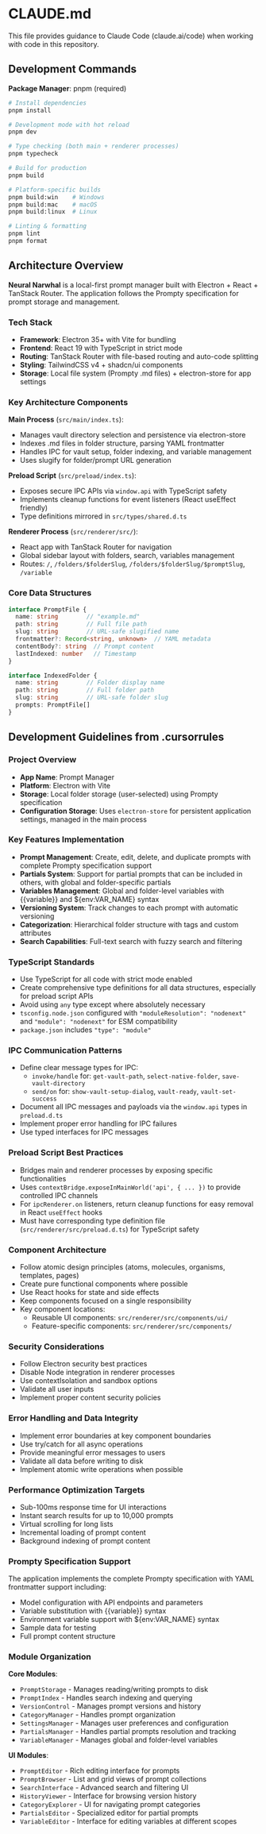 # CLAUDE.md

This file provides guidance to Claude Code (claude.ai/code) when working with code in this repository.

## Development Commands

**Package Manager**: pnpm (required)

```bash
# Install dependencies
pnpm install

# Development mode with hot reload
pnpm dev

# Type checking (both main + renderer processes)
pnpm typecheck

# Build for production
pnpm build

# Platform-specific builds
pnpm build:win    # Windows
pnpm build:mac    # macOS
pnpm build:linux  # Linux

# Linting & formatting
pnpm lint
pnpm format
```

## Architecture Overview

**Neural Narwhal** is a local-first prompt manager built with Electron + React + TanStack Router. The application follows the Prompty specification for prompt storage and management.

### Tech Stack
- **Framework**: Electron 35+ with Vite for bundling
- **Frontend**: React 19 with TypeScript in strict mode
- **Routing**: TanStack Router with file-based routing and auto-code splitting
- **Styling**: TailwindCSS v4 + shadcn/ui components
- **Storage**: Local file system (Prompty .md files) + electron-store for app settings

### Key Architecture Components

**Main Process** (`src/main/index.ts`):
- Manages vault directory selection and persistence via electron-store
- Indexes .md files in folder structure, parsing YAML frontmatter
- Handles IPC for vault setup, folder indexing, and variable management
- Uses slugify for folder/prompt URL generation

**Preload Script** (`src/preload/index.ts`):
- Exposes secure IPC APIs via `window.api` with TypeScript safety
- Implements cleanup functions for event listeners (React useEffect friendly)
- Type definitions mirrored in `src/types/shared.d.ts`

**Renderer Process** (`src/renderer/src/`):
- React app with TanStack Router for navigation
- Global sidebar layout with folders, search, variables management
- Routes: `/`, `/folders/$folderSlug`, `/folders/$folderSlug/$promptSlug`, `/variable`

### Core Data Structures

```typescript
interface PromptFile {
  name: string        // "example.md"
  path: string        // Full file path
  slug: string        // URL-safe slugified name
  frontmatter?: Record<string, unknown>  // YAML metadata
  contentBody?: string  // Prompt content
  lastIndexed: number   // Timestamp
}

interface IndexedFolder {
  name: string        // Folder display name
  path: string        // Full folder path  
  slug: string        // URL-safe folder slug
  prompts: PromptFile[]
}
```

## Development Guidelines from .cursorrules

### Project Overview
- **App Name**: Prompt Manager
- **Platform**: Electron with Vite
- **Storage**: Local folder storage (user-selected) using Prompty specification
- **Configuration Storage**: Uses `electron-store` for persistent application settings, managed in the main process

### Key Features Implementation
- **Prompt Management**: Create, edit, delete, and duplicate prompts with complete Prompty specification support
- **Partials System**: Support for partial prompts that can be included in others, with global and folder-specific partials
- **Variables Management**: Global and folder-level variables with {{variable}} and ${env:VAR_NAME} syntax
- **Versioning System**: Track changes to each prompt with automatic versioning
- **Categorization**: Hierarchical folder structure with tags and custom attributes
- **Search Capabilities**: Full-text search with fuzzy search and filtering

### TypeScript Standards
- Use TypeScript for all code with strict mode enabled
- Create comprehensive type definitions for all data structures, especially for preload script APIs
- Avoid using `any` type except where absolutely necessary
- `tsconfig.node.json` configured with `"moduleResolution": "nodenext"` and `"module": "nodenext"` for ESM compatibility
- `package.json` includes `"type": "module"`

### IPC Communication Patterns
- Define clear message types for IPC:
  - `invoke/handle` for: `get-vault-path`, `select-native-folder`, `save-vault-directory`
  - `send/on` for: `show-vault-setup-dialog`, `vault-ready`, `vault-set-success`
- Document all IPC messages and payloads via the `window.api` types in `preload.d.ts`
- Implement proper error handling for IPC failures
- Use typed interfaces for IPC messages

### Preload Script Best Practices
- Bridges main and renderer processes by exposing specific functionalities
- Uses `contextBridge.exposeInMainWorld('api', { ... })` to provide controlled IPC channels
- For `ipcRenderer.on` listeners, return cleanup functions for easy removal in React `useEffect` hooks
- Must have corresponding type definition file (`src/renderer/src/preload.d.ts`) for TypeScript safety

### Component Architecture
- Follow atomic design principles (atoms, molecules, organisms, templates, pages)
- Create pure functional components where possible
- Use React hooks for state and side effects
- Keep components focused on a single responsibility
- Key component locations:
  - Reusable UI components: `src/renderer/src/components/ui/`
  - Feature-specific components: `src/renderer/src/components/`

### Security Considerations
- Follow Electron security best practices
- Disable Node integration in renderer processes
- Use contextIsolation and sandbox options
- Validate all user inputs
- Implement proper content security policies

### Error Handling and Data Integrity
- Implement error boundaries at key component boundaries
- Use try/catch for all async operations
- Provide meaningful error messages to users
- Validate all data before writing to disk
- Implement atomic write operations when possible

### Performance Optimization Targets
- Sub-100ms response time for UI interactions
- Instant search results for up to 10,000 prompts
- Virtual scrolling for long lists
- Incremental loading of prompt content
- Background indexing of prompt content

### Prompty Specification Support
The application implements the complete Prompty specification with YAML frontmatter support including:
- Model configuration with API endpoints and parameters
- Variable substitution with {{variable}} syntax
- Environment variable support with ${env:VAR_NAME} syntax
- Sample data for testing
- Full prompt content structure

### Module Organization
**Core Modules**:
- `PromptStorage` - Manages reading/writing prompts to disk
- `PromptIndex` - Handles search indexing and querying
- `VersionControl` - Manages prompt versions and history
- `CategoryManager` - Handles prompt organization
- `SettingsManager` - Manages user preferences and configuration
- `PartialsManager` - Handles partial prompts resolution and tracking
- `VariableManager` - Manages global and folder-level variables

**UI Modules**:
- `PromptEditor` - Rich editing interface for prompts
- `PromptBrowser` - List and grid views of prompt collections
- `SearchInterface` - Advanced search and filtering UI
- `HistoryViewer` - Interface for browsing version history
- `CategoryExplorer` - UI for navigating prompt categories
- `PartialsEditor` - Specialized editor for partial prompts
- `VariableEditor` - Interface for editing variables at different scopes